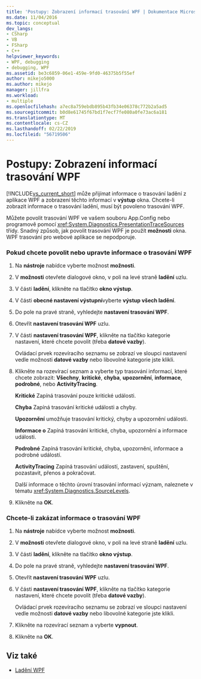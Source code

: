 ```yaml
---
title: 'Postupy: Zobrazení informací trasování WPF | Dokumentace Microsoftu'
ms.date: 11/04/2016
ms.topic: conceptual
dev_langs:
- CSharp
- VB
- FSharp
- C++
helpviewer_keywords:
- WPF, debugging
- debugging, WPF
ms.assetid: be3c6859-06e1-459e-9fd0-46375b5f55ef
author: mikejo5000
ms.author: mikejo
manager: jillfra
ms.workload:
- multiple
ms.openlocfilehash: a7ec8a759ebdb895b43fb34e06378c772b2a5ad5
ms.sourcegitcommit: b0d8e61745f67bd1f7ecf7fe080a0fe73ac6a181
ms.translationtype: MT
ms.contentlocale: cs-CZ
ms.lasthandoff: 02/22/2019
ms.locfileid: "56719506"
---
```

# <a name="how-to-display-wpf-trace-information"></a>Postupy: Zobrazení informací trasování WPF
[!INCLUDE[vs_current_short](../code-quality/includes/vs_current_short_md.md)] může přijímat informace o trasování ladění z aplikace WPF a zobrazení těchto informací v **výstup** okna. Chcete-li zobrazit informace o trasování ladění, musí být povoleno trasování WPF.

 Můžete povolit trasování WPF ve vašem souboru App.Config nebo programově pomocí <xref:System.Diagnostics.PresentationTraceSources> třídy. Snadný způsob, jak povolit trasování WPF je použít **možnosti** okna. WPF trasování pro webové aplikace se nepodporuje.

### <a name="to-enable-or-customize-wpf-trace-information"></a>Pokud chcete povolit nebo upravte informace o trasování WPF

1.  Na **nástroje** nabídce vyberte možnost **možnosti**.

2.  V **možnosti** otevřete dialogové okno, v poli na levé straně **ladění** uzlu.

3.  V části **ladění**, klikněte na tlačítko **okno výstup**.

4.  V části **obecné nastavení výstupní**vyberte **výstup všech ladění**.

5.  Do pole na pravé straně, vyhledejte **nastavení trasování WPF**.

6.  Otevřít **nastavení trasování WPF** uzlu.

7.  V části **nastavení trasování WPF**, klikněte na tlačítko kategorie nastavení, které chcete povolit (třeba **datové vazby**).

     Ovládací prvek rozevíracího seznamu se zobrazí ve sloupci nastavení vedle možnosti **datové vazby** nebo libovolné kategorie jste klikli.

8.  Klikněte na rozevírací seznam a vyberte typ trasování informací, které chcete zobrazit: **Všechny**, **kritické**, **chyba**, **upozornění**, **informace**, **podrobné**, nebo **ActivityTracing**.

     **Kritické** Zapíná trasování pouze kritické události.

     **Chyba** Zapíná trasování kritické události a chyby.

     **Upozornění** umožňuje trasování kritický, chyby a upozornění události.

     **Informace o** Zapíná trasování kritické, chyba, upozornění a informace události.

     **Podrobné** Zapíná trasování kritické, chyba, upozornění, informace a podrobné událostí.

     **ActivityTracing** Zapíná trasování událostí, zastavení, spuštění, pozastavit, přenos a pokračovat.

     Další informace o těchto úrovní trasování informací význam, naleznete v tématu <xref:System.Diagnostics.SourceLevels>.

9. Klikněte na **OK**.

### <a name="to-disable-wpf-trace-information"></a>Chcete-li zakázat informace o trasování WPF

1.  Na **nástroje** nabídce vyberte možnost **možnosti**.

2.  V **možnosti** otevřete dialogové okno, v poli na levé straně **ladění** uzlu.

3.  V části **ladění**, klikněte na tlačítko **okno výstup**.

4.  Do pole na pravé straně, vyhledejte **nastavení trasování WPF**.

5.  Otevřít **nastavení trasování WPF** uzlu.

6.  V části **nastavení trasování WPF**, klikněte na tlačítko kategorie nastavení, které chcete povolit (třeba **datové vazby**).

     Ovládací prvek rozevíracího seznamu se zobrazí ve sloupci nastavení vedle možnosti **datové vazby** nebo libovolné kategorie jste klikli.

7.  Klikněte na rozevírací seznam a vyberte **vypnout**.

8.  Klikněte na **OK**.

## <a name="see-also"></a>Viz také
- [Ladění WPF](../debugger/debugging-wpf.md)